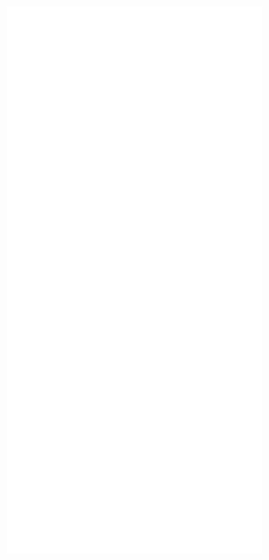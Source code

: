 <div align="center">
	<a href="/header.svg">
		<img src="header.svg" width="1920" height="1080">
	</a>
</div>

